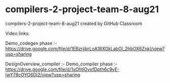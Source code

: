 # compilers-2-project-team-8-aug21
compilers-2-project-team-8-aug21 created by GitHub Classroom

Video links:

Demo_codegen phase :- https://drive.google.com/file/d/1EBzrjjbrLoA1RXGkLabOl_2hbOX6ZnkI/view?usp=sharing

DesignOverview_compiler :- 
Demo_compiler phase :- https://drive.google.com/file/d/1xOhtlOvxfDpth6c9vE-iwY78cOYO6Dj2/view?usp=sharing
